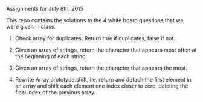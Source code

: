 Assignments for July 8th, 2015

This repo contains the solutions to the 4 white board questions that
we were given in class.

01. Check array for duplicates; Return true if duplicates, false if not.

02. Given an array of strings, return the character that appears most
    often at the beginning of each string

03. Given an array of strings, return the character that appears the most.

04. Rewrite Array.prototype.shift, i.e. return and detach the first element
    in an array and shift each element one index closer to zero, deleting
    the final index of the previous array.
